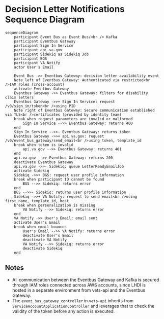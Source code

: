 # Decision Letter Notifications Sequence Diagram

```mermaid
sequenceDiagram
    participant Event Bus as Event Bus/<br /> Kafka
    participant Eventbus Gateway
    participant Sign In Service
    participant api.va.gov
    participant Sidekiq as Sidekiq Job
    participant BGS
    participant VA Notify
    actor User's Email

    Event Bus ->> Eventbus Gateway: decision letter availability event
    Note left of Eventbus Gateway: Authenticated via restricted<br />IAM roles (cross-account)
    activate Eventbus Gateway
    Eventbus Gateway ->> Eventbus Gateway: filters for disability claim letters
    Eventbus Gateway ->>+ Sign In Service: request /v0/sign_in/token<br />using PID
    Note right of Eventbus Gateway: Secure communication established via TLS<br />certificates (provided by identity team)
    break when request parameters are invalid or malformed
        Sign In Service -->> Eventbus Gateway: returns 400
    end
    Sign In Service -->>- Eventbus Gateway: returns token
    Eventbus Gateway ->>+ api.va.gov: request /v0/event_bus_gateway/send_email<br />using token, template_id
    break when token is invalid
        api.va.gov -->> Eventbus Gateway: returns 401
    end
    api.va.gov -->> Eventbus Gateway: returns 200
    deactivate Eventbus Gateway
    api.va.gov ->>- Sidekiq: queue LetterReadyEmailJob
    activate Sidekiq
    Sidekiq ->>+ BGS: request user profile information
    break when participant ID cannot be found
        BGS -->> Sidekiq: returns error
    end
    BGS -->>- Sidekiq: returns user profile information
    Sidekiq ->>+ VA Notify: request to send email<br />using first_name, template_id, host
    break when personalization is missing
        VA Notify -->> Sidekiq: returns error
    end
    VA Notify ->> User's Email: email sent
    activate User's Email
    break when email bounces
        User's Email -->> VA Notify: returns error
        deactivate User's Email
        deactivate VA Notify
        VA Notify -->> Sidekiq: returns error
        deactivate Sidekiq
    end
```

## Notes

- All communication between the Eventbus Gateway and Kafka is secured through IAM roles connected across AWS accounts, since LHDI is hosted in a separate environment from vets-api and the Eventbus Gateway.
- The `event_bus_gateway_controller` in `vets-api` inherits from `ServiceAccountApplicationController` and leverages that to check the validity of the token before any action is executed.
